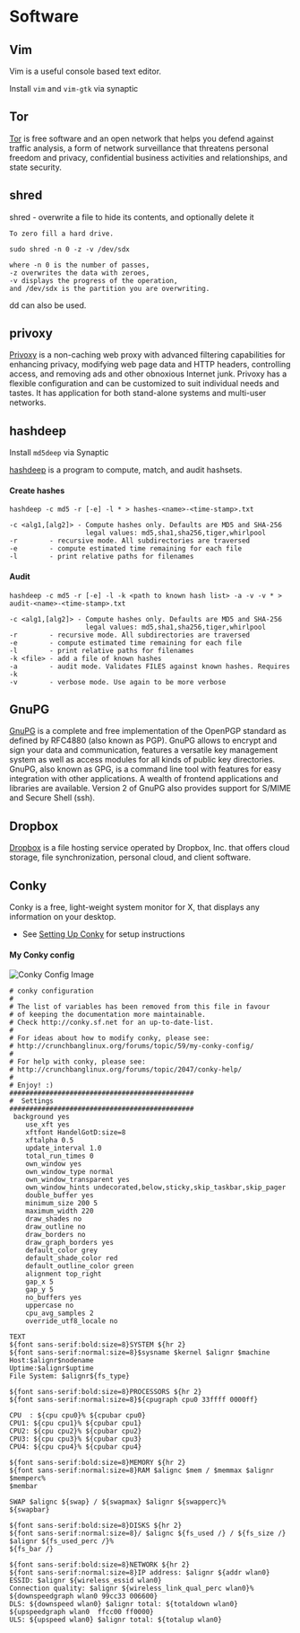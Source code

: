 Software
========

## Vim

Vim is a useful console based text editor.

Install `vim` and `vim-gtk` via synaptic

## Tor

[Tor](https://www.torproject.org/) is free software and an open network that helps you 
defend against traffic analysis, a form of network surveillance 
that threatens personal freedom and privacy, confidential business 
activities and relationships, and state security.


## shred

shred - overwrite a file to hide its contents, and optionally delete it

```
To zero fill a hard drive.

sudo shred -n 0 -z -v /dev/sdx

where -n 0 is the number of passes, 
-z overwrites the data with zeroes, 
-v displays the progress of the operation, 
and /dev/sdx is the partition you are overwriting.
```

dd can also be used.


## privoxy

[Privoxy](http://www.privoxy.org/) is a non-caching web proxy with advanced filtering 
capabilities for enhancing privacy, modifying web page data 
and HTTP headers, controlling access, and removing ads and other 
obnoxious Internet junk. Privoxy has a flexible configuration 
and can be customized to suit individual needs and tastes. It 
has application for both stand-alone systems and multi-user networks.


## hashdeep

Install `md5deep` via Synaptic

[hashdeep](http://md5deep.sourceforge.net/) is a program to compute, match, and audit hashsets.

#### Create hashes

```
hashdeep -c md5 -r [-e] -l * > hashes-<name>-<time-stamp>.txt

-c <alg1,[alg2]> - Compute hashes only. Defaults are MD5 and SHA-256
                   legal values: md5,sha1,sha256,tiger,whirlpool
-r        - recursive mode. All subdirectories are traversed
-e        - compute estimated time remaining for each file
-l        - print relative paths for filenames
```

#### Audit

````
hashdeep -c md5 -r [-e] -l -k <path to known hash list> -a -v -v * > audit-<name>-<time-stamp>.txt

-c <alg1,[alg2]> - Compute hashes only. Defaults are MD5 and SHA-256
                   legal values: md5,sha1,sha256,tiger,whirlpool
-r        - recursive mode. All subdirectories are traversed
-e        - compute estimated time remaining for each file
-l        - print relative paths for filenames
-k <file> - add a file of known hashes
-a        - audit mode. Validates FILES against known hashes. Requires -k
-v        - verbose mode. Use again to be more verbose
````


## GnuPG

[GnuPG](https://www.gnupg.org/) is a complete and free implementation of the OpenPGP 
standard as defined by RFC4880 (also known as PGP). GnuPG 
allows to encrypt and sign your data and communication, 
features a versatile key management system as well as access 
modules for all kinds of public key directories. GnuPG, 
also known as GPG, is a command line tool with features for 
easy integration with other applications. A wealth of frontend 
applications and libraries are available. Version 2 of GnuPG 
also provides support for S/MIME and Secure Shell (ssh).


## Dropbox

[Dropbox](https://www.dropbox.com/) is a file hosting service operated by Dropbox, Inc. that offers cloud storage, 
file synchronization, personal cloud, and client software.


## Conky

Conky is a free, light-weight system monitor for X, that displays any information on your desktop.

- See [Setting Up Conky](https://help.ubuntu.com/community/SettingUpConky) for setup instructions

#### My Conky config

![Conky Config Image](https://googledrive.com/host/0Bx-d6G8hYwBPenBrNFZnY0ZnMmM/conky-config.png)


```
# conky configuration
#
# The list of variables has been removed from this file in favour
# of keeping the documentation more maintainable.
# Check http://conky.sf.net for an up-to-date-list.
#
# For ideas about how to modify conky, please see:
# http://crunchbanglinux.org/forums/topic/59/my-conky-config/
#
# For help with conky, please see:
# http://crunchbanglinux.org/forums/topic/2047/conky-help/
#
# Enjoy! :)
##############################################
#  Settings
##############################################
 background yes
    use_xft yes
    xftfont HandelGotD:size=8
    xftalpha 0.5
    update_interval 1.0
    total_run_times 0
    own_window yes
    own_window_type normal
    own_window_transparent yes
    own_window_hints undecorated,below,sticky,skip_taskbar,skip_pager
    double_buffer yes
    minimum_size 200 5
    maximum_width 220
    draw_shades no
    draw_outline no
    draw_borders no
    draw_graph_borders yes
    default_color grey
    default_shade_color red
    default_outline_color green
    alignment top_right
    gap_x 5
    gap_y 5
    no_buffers yes
    uppercase no
    cpu_avg_samples 2
    override_utf8_locale no

TEXT
${font sans-serif:bold:size=8}SYSTEM ${hr 2}
${font sans-serif:normal:size=8}$sysname $kernel $alignr $machine
Host:$alignr$nodename
Uptime:$alignr$uptime
File System: $alignr${fs_type}

${font sans-serif:bold:size=8}PROCESSORS ${hr 2}
${font sans-serif:normal:size=8}${cpugraph cpu0 33ffff 0000ff}

CPU  : ${cpu cpu0}% ${cpubar cpu0}
CPU1: ${cpu cpu1}% ${cpubar cpu1}
CPU2: ${cpu cpu2}% ${cpubar cpu2}
CPU3: ${cpu cpu3}% ${cpubar cpu3}
CPU4: ${cpu cpu4}% ${cpubar cpu4}

${font sans-serif:bold:size=8}MEMORY ${hr 2}
${font sans-serif:normal:size=8}RAM $alignc $mem / $memmax $alignr $memperc%
$membar

SWAP $alignc ${swap} / ${swapmax} $alignr ${swapperc}%
${swapbar}

${font sans-serif:bold:size=8}DISKS ${hr 2}
${font sans-serif:normal:size=8}/ $alignc ${fs_used /} / ${fs_size /} $alignr ${fs_used_perc /}%
${fs_bar /}

${font sans-serif:bold:size=8}NETWORK ${hr 2}
${font sans-serif:normal:size=8}IP address: $alignr ${addr wlan0}
ESSID: $alignr ${wireless_essid wlan0}
Connection quality: $alignr ${wireless_link_qual_perc wlan0}%
${downspeedgraph wlan0 99cc33 006600}
DLS: ${downspeed wlan0} $alignr total: ${totaldown wlan0}
${upspeedgraph wlan0  ffcc00 ff0000}
ULS: ${upspeed wlan0} $alignr total: ${totalup wlan0}
```
